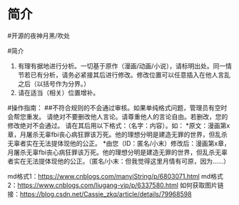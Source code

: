# 简介
#开源的夜神月黑/吹处

#简介
1. 有理有据地进行分析。一切基于原作（漫画/动画/小说），请标明出处。同一情节若已有分析，请务必紧接其后进行修改。修改位置可以任意插入在他人言乱之后（以括号作为分界。）
2. 请在适当（相关）位置增补。

  
#操作指南：
  ##不符合规则的不会通过审核。如果单纯格式问题，管理员有空时会帮您重发。
  请绝对不要删改他人言论。请尊重他人的言论自由。若删改，您的修改绝对不会通过。
  请在其后用以下格式：（名字：内容）。如：
    *原文：漫画第x章，月屠杀无辜fbi丧心病狂罪该万死。他的理想分明是建造无罪的世界，但乱杀无辜者实在无法提体现他的公正。
    *由您（ID：匿名/小末）修改后：漫画第x章，月屠杀无辜fbi丧心病狂罪该万死。他的理想分明是建造无罪的世界，但乱杀无辜者实在无法提体现他的公正。（匿名/小末：但我觉得这里月情有可原，因为……）
  
  md格式1：https://www.cnblogs.com/manyiString/p/6803071.html
  md格式2：https://www.cnblogs.com/liugang-vip/p/6337580.html
  如何获取图片链接：https://blog.csdn.net/Cassie_zkq/article/details/79968598
